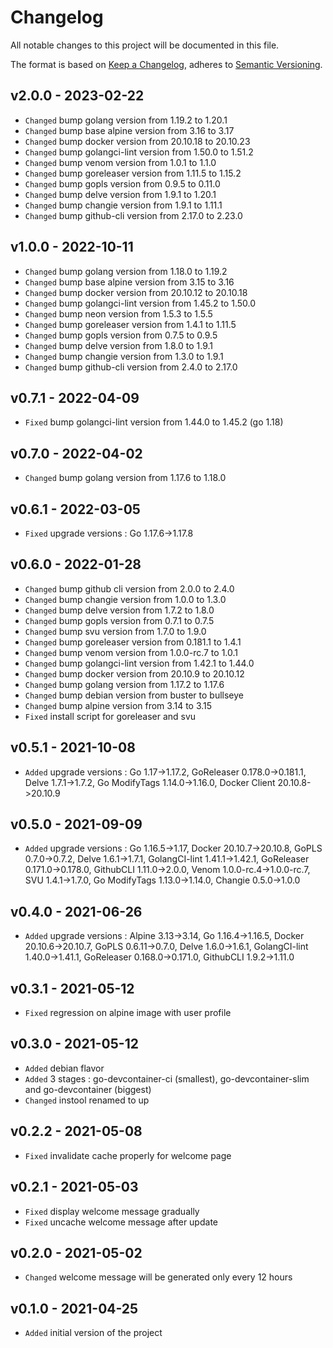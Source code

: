 # Changelog

All notable changes to this project will be documented in this file.

The format is based on [Keep a Changelog](https://keepachangelog.com/en/1.0.0/),
adheres to [Semantic Versioning](https://semver.org/spec/v2.0.0.html).

## v2.0.0 - 2023-02-22

- `Changed` bump golang version from 1.19.2 to 1.20.1
- `Changed` bump base alpine version from 3.16 to 3.17
- `Changed` bump docker version from 20.10.18 to 20.10.23
- `Changed` bump golangci-lint version from 1.50.0 to 1.51.2
- `Changed` bump venom version from 1.0.1 to 1.1.0
- `Changed` bump goreleaser version from 1.11.5 to 1.15.2
- `Changed` bump gopls version from 0.9.5 to 0.11.0
- `Changed` bump delve version from 1.9.1 to 1.20.1
- `Changed` bump changie version from 1.9.1 to 1.11.1
- `Changed` bump github-cli version from 2.17.0 to 2.23.0

## v1.0.0 - 2022-10-11

- `Changed` bump golang version from 1.18.0 to 1.19.2
- `Changed` bump base alpine version from 3.15 to 3.16
- `Changed` bump docker version from 20.10.12 to 20.10.18
- `Changed` bump golangci-lint version from 1.45.2 to 1.50.0
- `Changed` bump neon version from 1.5.3 to 1.5.5
- `Changed` bump goreleaser version from 1.4.1 to 1.11.5
- `Changed` bump gopls version from 0.7.5 to 0.9.5
- `Changed` bump delve version from 1.8.0 to 1.9.1
- `Changed` bump changie version from 1.3.0 to 1.9.1
- `Changed` bump github-cli version from 2.4.0 to 2.17.0

## v0.7.1 - 2022-04-09

- `Fixed` bump golangci-lint version from 1.44.0 to 1.45.2 (go 1.18)

## v0.7.0 - 2022-04-02

- `Changed` bump golang version from 1.17.6 to 1.18.0

## v0.6.1 - 2022-03-05

- `Fixed` upgrade versions : Go 1.17.6->1.17.8

## v0.6.0 - 2022-01-28

- `Changed` bump github cli version from 2.0.0 to 2.4.0
- `Changed` bump changie version from 1.0.0 to 1.3.0
- `Changed` bump delve version from 1.7.2 to 1.8.0
- `Changed` bump gopls version from 0.7.1 to 0.7.5
- `Changed` bump svu version from 1.7.0 to 1.9.0
- `Changed` bump goreleaser version from 0.181.1 to 1.4.1
- `Changed` bump venom version from 1.0.0-rc.7 to 1.0.1
- `Changed` bump golangci-lint version from 1.42.1 to 1.44.0
- `Changed` bump docker version from 20.10.9 to 20.10.12
- `Changed` bump golang version from 1.17.2 to 1.17.6
- `Changed` bump debian version from buster to bullseye
- `Changed` bump alpine version from 3.14 to 3.15
- `Fixed` install script for goreleaser and svu

## v0.5.1 - 2021-10-08

- `Added` upgrade versions : Go 1.17->1.17.2, GoReleaser 0.178.0->0.181.1, Delve 1.7.1->1.7.2, Go ModifyTags 1.14.0->1.16.0, Docker Client 20.10.8->20.10.9

## v0.5.0 - 2021-09-09

- `Added` upgrade versions : Go 1.16.5->1.17, Docker 20.10.7->20.10.8, GoPLS 0.7.0->0.7.2, Delve 1.6.1->1.7.1, GolangCI-lint 1.41.1->1.42.1, GoReleaser 0.171.0->0.178.0, GithubCLI 1.11.0->2.0.0, Venom 1.0.0-rc.4->1.0.0-rc.7, SVU 1.4.1->1.7.0, Go ModifyTags 1.13.0->1.14.0, Changie 0.5.0->1.0.0

## v0.4.0 - 2021-06-26

- `Added` upgrade versions : Alpine 3.13->3.14, Go 1.16.4->1.16.5, Docker 20.10.6->20.10.7, GoPLS 0.6.11->0.7.0, Delve 1.6.0->1.6.1, GolangCI-lint 1.40.0->1.41.1, GoReleaser 0.168.0->0.171.0, GithubCLI 1.9.2->1.11.0

## v0.3.1 - 2021-05-12

- `Fixed` regression on alpine image with user profile

## v0.3.0 - 2021-05-12

- `Added` debian flavor
- `Added` 3 stages : go-devcontainer-ci (smallest), go-devcontainer-slim and go-devcontainer (biggest)
- `Changed` instool renamed to up

## v0.2.2 - 2021-05-08

- `Fixed` invalidate cache properly for welcome page

## v0.2.1 - 2021-05-03

- `Fixed` display welcome message gradually
- `Fixed` uncache welcome message after update

## v0.2.0 - 2021-05-02

- `Changed` welcome message will be generated only every 12 hours

## v0.1.0 - 2021-04-25

- `Added` initial version of the project
